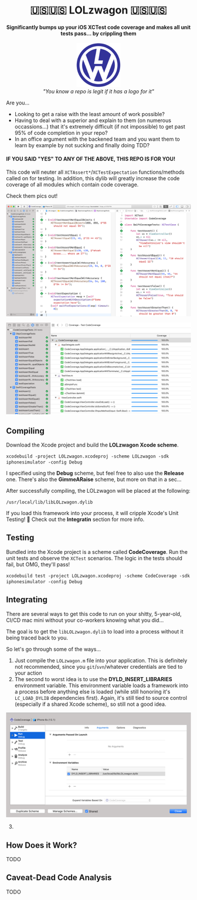 
<h1 align="center">🇺🇸🇺🇸 LOLzwagon 🇺🇸🇺🇸</h1>

<h4 align="center">Significantly bumps up your iOS XCTest code coverage and makes all unit tests pass... by crippling them</h4>

<p align="center">
  <img width="120" height="120" src="https://github.com/DerekSelander/LOLzwagon/raw/master/media/logo.png">
  <br />
  <i>"You know a repo is legit if it has a logo for it"</i>
</p>
Are you... 

* Looking to get a raise with the least amount of work possible?
* Having to deal with a superior and explain to them (on numerous occassions...) that it's extremely difficult (if not impossible) to get past 95% of code completion in your repo?
* In an office argument with the backened team and you want them to learn by example by not sucking and finally doing TDD?

<h4>IF YOU SAID "YES" TO ANY OF THE ABOVE, THIS REPO IS FOR YOU!</h4>

This code will neuter all `XCTAssert*`/`XCTestExpectation` functions/methods called on for testing. In addition, this dylib will greatly increase the code coverage of all modules which contain code coverage.

Check them pics out!

<p align="center">
  <img width="800" src="https://github.com/DerekSelander/LOLzwagon/raw/master/media/screen1.png">
</p>

<p align="center">
  <img width="800" src="https://github.com/DerekSelander/LOLzwagon/raw/master/media/screen2.png">
</p>

## Compiling

Download the Xcode project and build the **LOLzwagon Xcode scheme**. 

```
xcodebuild -project LOLzwagon.xcodeproj -scheme LOLzwagon -sdk iphonesimulator -config Debug
```

I specified using the **Debug** scheme, but feel free to also use the **Release** one. There's also the **GimmeARaise** scheme, but more on that in a sec...

After successfully compiling, the LOLzwagon will be placed at the following:

```
/usr/local/lib/libLOLzwagon.dylib
```

If you load this framework into your process, it will cripple Xcode's Unit Testing! 🎉 Check out the **Integratin** section for more info.


## Testing

Bundled into the Xcode project is a scheme called **CodeCoverage**. Run the unit tests and observe the `XCTest` scenarios. The logic in the tests should fail, but OMG, they'll pass!

```
xcodebuild test -project LOLzwagon.xcodeproj -scheme CodeCoverage -sdk iphonesimulator -config Debug
```


## Integrating

There are several ways to get this code to run on your shitty, 5-year-old, CI/CD mac mini without your co-workers knowing what you did... 

The goal is to get the `libLOLzwagon.dylib` to load into a process without it being traced back to you.

So let's go through some of the ways...

1. Just compile the `LOLzwagon.m` file into your application. This is definitely not recommended, since you `git`/`svn`/whatever credentials are tied to your action
2. The second to worst idea is to use the **DYLD_INSERT_LIBRARIES** environment variable. This environment variable loads a framework into a process before anything else is loaded (while still honoring it's `LC_LOAD_DYLIB` dependencies first). Again, it's still tied to source control (especially if a shared Xcode scheme), so still not a good idea.

<p align="center">
  <img width="600" src="https://github.com/DerekSelander/LOLzwagon/raw/master/media/scheme.png">
</p>

3. 


## How Does it Work?

TODO

## Caveat-Dead Code Analysis


TODO
